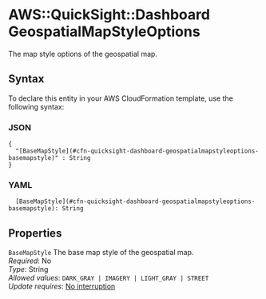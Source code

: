 # AWS::QuickSight::Dashboard GeospatialMapStyleOptions<a name="aws-properties-quicksight-dashboard-geospatialmapstyleoptions"></a>

The map style options of the geospatial map\.

## Syntax<a name="aws-properties-quicksight-dashboard-geospatialmapstyleoptions-syntax"></a>

To declare this entity in your AWS CloudFormation template, use the following syntax:

### JSON<a name="aws-properties-quicksight-dashboard-geospatialmapstyleoptions-syntax.json"></a>

```
{
  "[BaseMapStyle](#cfn-quicksight-dashboard-geospatialmapstyleoptions-basemapstyle)" : String
}
```

### YAML<a name="aws-properties-quicksight-dashboard-geospatialmapstyleoptions-syntax.yaml"></a>

```
  [BaseMapStyle](#cfn-quicksight-dashboard-geospatialmapstyleoptions-basemapstyle): String
```

## Properties<a name="aws-properties-quicksight-dashboard-geospatialmapstyleoptions-properties"></a>

`BaseMapStyle`  <a name="cfn-quicksight-dashboard-geospatialmapstyleoptions-basemapstyle"></a>
The base map style of the geospatial map\.  
*Required*: No  
*Type*: String  
*Allowed values*: `DARK_GRAY | IMAGERY | LIGHT_GRAY | STREET`  
*Update requires*: [No interruption](https://docs.aws.amazon.com/AWSCloudFormation/latest/UserGuide/using-cfn-updating-stacks-update-behaviors.html#update-no-interrupt)